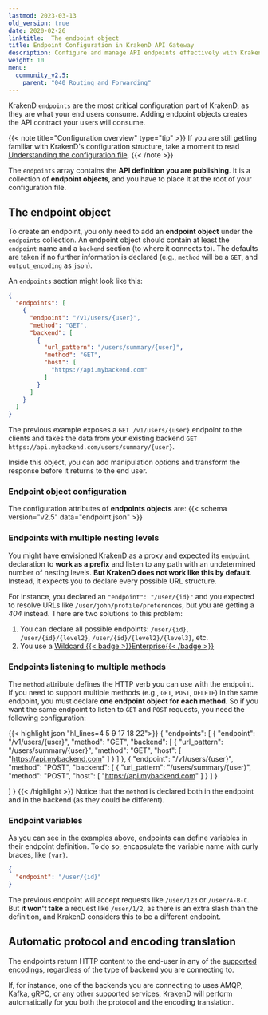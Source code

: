 ```yaml
---
lastmod: 2023-03-13
old_version: true
date: 2020-02-26
linktitle:  The endpoint object
title: Endpoint Configuration in KrakenD API Gateway
description: Configure and manage API endpoints effectively with KrakenD Enterprise. Explore our documentation to learn how to define and optimize your API endpoints for better performance.
weight: 10
menu:
  community_v2.5:
    parent: "040 Routing and Forwarding"
---
```

KrakenD `endpoints` are the most critical configuration part of KrakenD, as they are what your end users consume. Adding endpoint objects creates the API contract your users will consume.

{{< note title="Configuration overview" type="tip" >}}
If you are still getting familiar with KrakenD's configuration structure, take a moment to read [Understanding the configuration file](/docs/v2.5/configuration/structure/).
{{< /note >}}

The `endpoints` array contains the **API definition you are publishing**. It is a collection of **endpoint objects**, and you have to place it at the root of your configuration file.


## The endpoint object

To create an endpoint, you only need to add an **endpoint object** under the `endpoints` collection. An endpoint object should contain at least the `endpoint` name and a `backend` section (to where it connects to). The defaults are taken if no further information is declared (e.g., `method` will be a `GET`, and `output_encoding` as `json`).

An `endpoints` section might look like this:

```json
{
  "endpoints": [
    {
      "endpoint": "/v1/users/{user}",
      "method": "GET",
      "backend": [
        {
          "url_pattern": "/users/summary/{user}",
          "method": "GET",
          "host": [
            "https://api.mybackend.com"
          ]
        }
      ]
    }
  ]
}
```


The previous example exposes a `GET /v1/users/{user}` endpoint to the clients and takes the data from your existing backend `GET https://api.mybackend.com/users/summary/{user}`.

Inside this object, you can add manipulation options and transform the response before it returns to the end user.

### Endpoint object configuration
The configuration attributes of **endpoints objects** are:
{{< schema version="v2.5" data="endpoint.json" >}}

### Endpoints with multiple nesting levels
You might have envisioned KrakenD as a proxy and expected its `endpoint` declaration to **work as a prefix** and listen to any path with an undetermined number of nesting levels. **But KrakenD does not work like this by default**. Instead, it expects you to declare every possible URL structure.

For instance, you declared an `"endpoint": "/user/{id}"` and you expected to resolve URLs like `/user/john/profile/preferences`, but you are getting a *404* instead. There are two solutions to this problem:

1. You can declare all possible endpoints: `/user/{id}`, `/user/{id}/{level2}`, `/user/{id}/{level2}/{level3}`, etc.
2. You use a [Wildcard {{< badge >}}Enterprise{{< /badge >}}](/docs/enterprise/endpoints/wildcard/)


### Endpoints listening to multiple methods

The `method` attribute defines the HTTP verb you can use with the endpoint. If you need to support multiple methods (e.g.,  `GET`, `POST`, `DELETE`) in the same endpoint, you must declare **one endpoint object for each method**. So if you want the same endpoint to listen to `GET` and `POST` requests, you need the following configuration:

{{< highlight json "hl_lines=4 5 9 17 18 22">}}
{
  "endpoints": [
    {
      "endpoint": "/v1/users/{user}",
      "method": "GET",
      "backend": [
        {
          "url_pattern": "/users/summary/{user}",
          "method": "GET",
          "host": [
            "https://api.mybackend.com"
          ]
        }
      ]
    },
    {
      "endpoint": "/v1/users/{user}",
      "method": "POST",
      "backend": [
        {
          "url_pattern": "/users/summary/{user}",
          "method": "POST",
          "host": [
            "https://api.mybackend.com"
          ]
        }
      ]
    }

  ]
}
{{< /highlight >}}
Notice that the `method` is declared both in the endpoint and in the backend (as they could be different).

### Endpoint variables

As you can see in the examples above, endpoints can define variables in their endpoint definition. To do so, encapsulate the variable name with curly braces, like `{var}`.

```json
{
  "endpoint": "/user/{id}"
}
```


The previous endpoint will accept requests like `/user/123` or `/user/A-B-C`. But **it won't take** a request like `/user/1/2`, as there is an extra slash than the definition, and KrakenD considers this to be a different endpoint.

## Automatic protocol and encoding translation
The endpoints return HTTP content to the end-user in any of the [supported encodings](/docs/v2.5/endpoints/content-types/), regardless of the type of backend you are connecting to.

If, for instance, one of the backends you are connecting to uses AMQP, Kafka, gRPC, or any other supported services, KrakenD will perform automatically for you both the protocol and the encoding translation.

